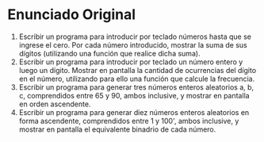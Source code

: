 # Enunciado Original

1. Escribir un programa para introducir por teclado números hasta
  que se ingrese el cero. Por cada número introducido, mostrar la
  suma de sus dígitos (utilizando una función que realice dicha
  suma).
2. Escribir un programa para introducir por teclado un número entero
  y luego un dígito. Mostrar en pantalla la cantidad de ocurrencias
  del dígito en el número, utilizando para ello una función que
  calcule la frecuencia.
3. Escribir un programa para generar tres números enteros aleatorios
  a, b, c, comprendidos entre 65 y 90, ambos inclusive, y mostrar en
  pantalla en orden ascendente.
4. Escribir un programa para generar diez números enteros aleatorios en
  forma ascendente, comprendidos entre 1 y 100', ambos inclusive, y
  mostrar en pantalla el equivalente binadrio de cada número.
